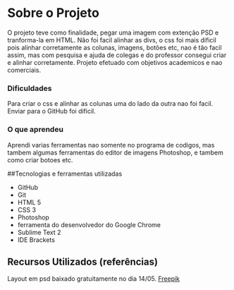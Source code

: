# Sobre o Projeto
O projeto teve como finalidade, pegar uma imagem com extenção PSD e tranforma-la em HTML. Não foi facil alinhar as divs, o css foi mais dificil pois alinhar corretamente as colunas, imagens, botões etc, nao é tão facil assim, mas com pesquisa e ajuda de colegas e do professor consegui criar e alinhar corretamente. Projeto efetuado com objetivos academicos e nao comerciais.

### Dificuldades
Para criar o css e alinhar as colunas uma do lado da outra nao foi facil. Enviar para o GitHub foi dificil.
### O que aprendeu
Aprendi varias ferramentas nao somente no programa de codigos, mas tambem algumas ferramentas do editor de imagens Photoshop, e tambem como criar botoes etc.

##Tecnologias e ferramentas utilizadas
- GitHub
- Git
- HTML 5
- CSS 3
- Photoshop
- ferramenta do desenvolvedor do Google Chrome
- Sublime Text 2
- IDE Brackets


## Recursos Utilizados (referências)

Layout em psd baixado gratuitamente no dia 14/05. [Freepik](http://br.freepik.com/index.php?goto=41&idd=597752&url=aHR0cDovL3hvb3BsYXRlLmNvbS90ZW1wbGF0ZS9kZXRhaWxzLzI2MjctZWNvLWJ1c2luZXNzLXBzZC10ZW1wbGF0ZQ==)
	
